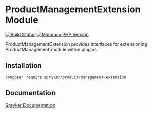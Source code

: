 # ProductManagementExtension Module
[![Build Status](https://travis-ci.org/spryker/product-management-extension.svg)](https://travis-ci.org/spryker/product-management-extension)
[![Minimum PHP Version](https://img.shields.io/badge/php-%3E%3D%207.2-8892BF.svg)](https://php.net/)

ProductManagementExtension provides interfaces for extensioning ProductManagement module within plugins.

## Installation

```
composer require spryker/product-management-extension
```

## Documentation

[Spryker Documentation](https://academy.spryker.com/developing_with_spryker/module_guide/modules.html)
